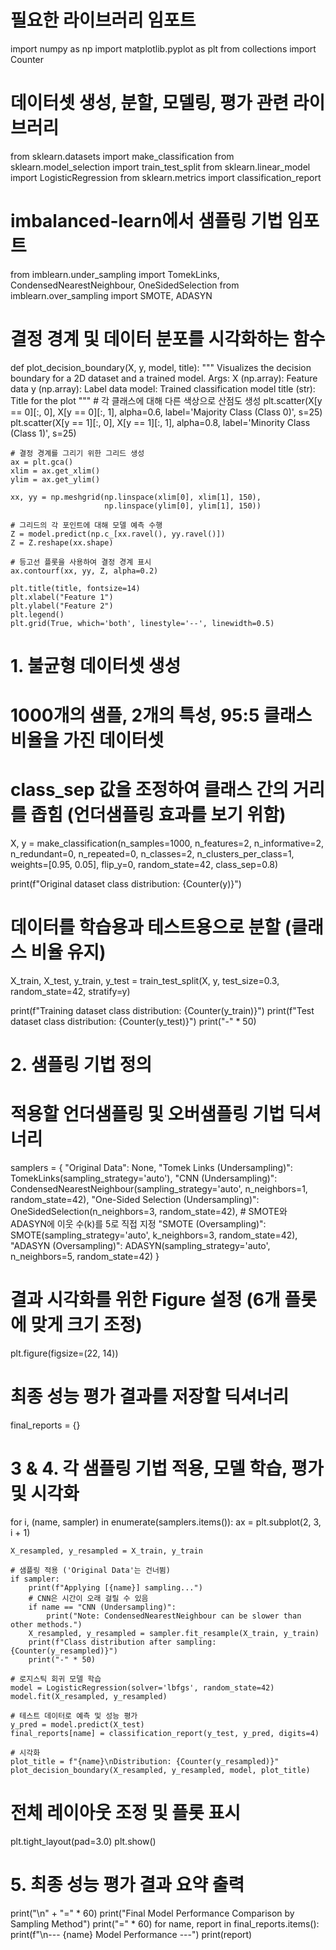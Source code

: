 # 필요한 라이브러리 임포트
import numpy as np
import matplotlib.pyplot as plt
from collections import Counter

# 데이터셋 생성, 분할, 모델링, 평가 관련 라이브러리
from sklearn.datasets import make_classification
from sklearn.model_selection import train_test_split
from sklearn.linear_model import LogisticRegression
from sklearn.metrics import classification_report

# imbalanced-learn에서 샘플링 기법 임포트
from imblearn.under_sampling import TomekLinks, CondensedNearestNeighbour, OneSidedSelection
from imblearn.over_sampling import SMOTE, ADASYN

# 결정 경계 및 데이터 분포를 시각화하는 함수
def plot_decision_boundary(X, y, model, title):
    """
    Visualizes the decision boundary for a 2D dataset and a trained model.
    Args:
        X (np.array): Feature data
        y (np.array): Label data
        model: Trained classification model
        title (str): Title for the plot
    """
    # 각 클래스에 대해 다른 색상으로 산점도 생성
    plt.scatter(X[y == 0][:, 0], X[y == 0][:, 1], alpha=0.6, label='Majority Class (Class 0)', s=25)
    plt.scatter(X[y == 1][:, 0], X[y == 1][:, 1], alpha=0.8, label='Minority Class (Class 1)', s=25)

    # 결정 경계를 그리기 위한 그리드 생성
    ax = plt.gca()
    xlim = ax.get_xlim()
    ylim = ax.get_ylim()

    xx, yy = np.meshgrid(np.linspace(xlim[0], xlim[1], 150),
                         np.linspace(ylim[0], ylim[1], 150))
    
    # 그리드의 각 포인트에 대해 모델 예측 수행
    Z = model.predict(np.c_[xx.ravel(), yy.ravel()])
    Z = Z.reshape(xx.shape)

    # 등고선 플롯을 사용하여 결정 경계 표시
    ax.contourf(xx, yy, Z, alpha=0.2)
    
    plt.title(title, fontsize=14)
    plt.xlabel("Feature 1")
    plt.ylabel("Feature 2")
    plt.legend()
    plt.grid(True, which='both', linestyle='--', linewidth=0.5)

# 1. 불균형 데이터셋 생성
# 1000개의 샘플, 2개의 특성, 95:5 클래스 비율을 가진 데이터셋
# class_sep 값을 조정하여 클래스 간의 거리를 좁힘 (언더샘플링 효과를 보기 위함)
X, y = make_classification(n_samples=1000, n_features=2, n_informative=2,
                           n_redundant=0, n_repeated=0, n_classes=2,
                           n_clusters_per_class=1, weights=[0.95, 0.05],
                           flip_y=0, random_state=42, class_sep=0.8)

print(f"Original dataset class distribution: {Counter(y)}")

# 데이터를 학습용과 테스트용으로 분할 (클래스 비율 유지)
X_train, X_test, y_train, y_test = train_test_split(X, y, test_size=0.3, random_state=42, stratify=y)

print(f"Training dataset class distribution: {Counter(y_train)}")
print(f"Test dataset class distribution: {Counter(y_test)}")
print("-" * 50)

# 2. 샘플링 기법 정의
# 적용할 언더샘플링 및 오버샘플링 기법 딕셔너리
samplers = {
    "Original Data": None,
    "Tomek Links (Undersampling)": TomekLinks(sampling_strategy='auto'),
    "CNN (Undersampling)": CondensedNearestNeighbour(sampling_strategy='auto', n_neighbors=1, random_state=42),
    "One-Sided Selection (Undersampling)": OneSidedSelection(n_neighbors=3, random_state=42),
    # SMOTE와 ADASYN에 이웃 수(k)를 5로 직접 지정
    "SMOTE (Oversampling)": SMOTE(sampling_strategy='auto', k_neighbors=3, random_state=42),
    "ADASYN (Oversampling)": ADASYN(sampling_strategy='auto', n_neighbors=5, random_state=42)
}

# 결과 시각화를 위한 Figure 설정 (6개 플롯에 맞게 크기 조정)
plt.figure(figsize=(22, 14))

# 최종 성능 평가 결과를 저장할 딕셔너리
final_reports = {}

# 3 & 4. 각 샘플링 기법 적용, 모델 학습, 평가 및 시각화
for i, (name, sampler) in enumerate(samplers.items()):
    ax = plt.subplot(2, 3, i + 1)
    
    X_resampled, y_resampled = X_train, y_train
    
    # 샘플링 적용 ('Original Data'는 건너뜀)
    if sampler:
        print(f"Applying [{name}] sampling...")
        # CNN은 시간이 오래 걸릴 수 있음
        if name == "CNN (Undersampling)":
            print("Note: CondensedNearestNeighbour can be slower than other methods.")
        X_resampled, y_resampled = sampler.fit_resample(X_train, y_train)
        print(f"Class distribution after sampling: {Counter(y_resampled)}")
        print("-" * 50)
        
    # 로지스틱 회귀 모델 학습
    model = LogisticRegression(solver='lbfgs', random_state=42)
    model.fit(X_resampled, y_resampled)
    
    # 테스트 데이터로 예측 및 성능 평가
    y_pred = model.predict(X_test)
    final_reports[name] = classification_report(y_test, y_pred, digits=4)
    
    # 시각화
    plot_title = f"{name}\nDistribution: {Counter(y_resampled)}"
    plot_decision_boundary(X_resampled, y_resampled, model, plot_title)

# 전체 레이아웃 조정 및 플롯 표시
plt.tight_layout(pad=3.0)
plt.show()

# 5. 최종 성능 평가 결과 요약 출력
print("\n" + "=" * 60)
print("Final Model Performance Comparison by Sampling Method")
print("=" * 60)
for name, report in final_reports.items():
    print(f"\n--- {name} Model Performance ---")
    print(report)

